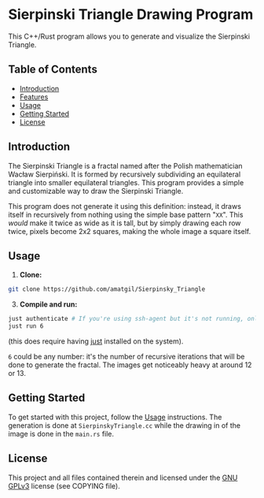 # Sierpinski Triangle Drawing Program

This C++/Rust program allows you to generate and visualize the Sierpinski Triangle.

## Table of Contents

- [Introduction](#introduction)
- [Features](#features)
- [Usage](#usage)
- [Getting Started](#getting-started)
- [License](#license)

## Introduction

The Sierpinski Triangle is a fractal named after the Polish mathematician Wacław Sierpiński. It is formed by recursively subdividing an equilateral triangle into smaller equilateral triangles. This program provides a simple and customizable way to draw the Sierpinski Triangle.

This program does not generate it using this definition: instead, it draws itself in recursively from nothing using the simple base pattern "`XX`". This _would_ make it twice as wide as it is tall, but by simply drawing each row twice, pixels become 2x2 squares, making the whole image a square itself.

## Usage

1. **Clone:**

```bash
git clone https://github.com/amatgil/Sierpinsky_Triangle
```

3. **Compile and run:**

```bash
just authenticate # If you're using ssh-agent but it's not running, only
just run 6
```
(this does require having [just](https://github.com/casey/just) installed on the system).

`6` could be any number: it's the number of recursive iterations that will be done to generate the fractal. The images get noticeably heavy at around 12 or 13.

## Getting Started

To get started with this project, follow the [Usage](#usage) instructions. The generation is done at `SierpinskyTriangle.cc` while the drawing in of the image is done in the `main.rs` file.

## License

This project and all files contained therein and licensed under the [GNU GPLv3](https://www.gnu.org/licenses/gpl-3.0.txt) license (see COPYING file).
